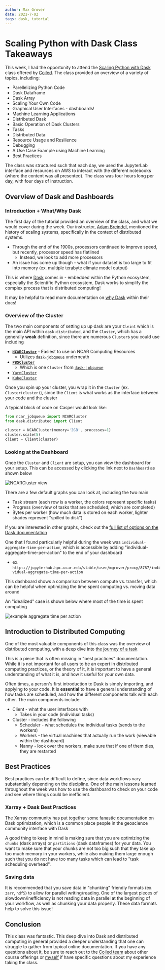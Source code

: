 ```yaml
---
author: Max Grover
date: 2021-7-02
tags: dask, tutorial
---
```


# Scaling Python with Dask Class Takeaways

This week, I had the opportunity to attend the [Scaling Python with Dask](https://coiled.io/scaling-python-with-dask/) class offered by [Coiled](https://coiled.io/). The class provided an overview of a variety of topics, including:

- Parellelizing Python Code
- Dask Dataframe
- Dask Array
- Scaling Your Own Code
- Graphical User Interfaces - dashboards!
- Machine Learning Applications
- Distributed Dask
- Basic Operation of Dask Clusters
- Tasks
- Distributed Data
- Resource Usage and Resilience
- Debugging
- A Use Case Example using Machine Learning
- Best Practices

The class was structured such that each day, we used the JupyterLab interface and resources on AWS to interact with the different notebooks (where the content was all presented). The class was four hours long per day, with four days of instruction.

## Overview of Dask and Dashboards

### Introduction + What/Why Dask

The first day of the tutorial provided an overview of the class, and what we would cover during the week. Our instructor, [Adam Breindel](https://github.com/adbreind), mentioned the history of scaling systems, specifically in the context of distributed systems.

- Through the end of the 1900s, processors continued to improve speed, but recently, processor speed has flatlined
  - Instead, we look to add more processors
- An issue has come up though - what if your dataset is too large to fit into memory (ex. multiple terabyte climate model output)

This is where [Dask](https://dask.org) comes in - embedded within the Python ecosystem, especially the Scientific Python ecosystem, Dask works to simplify the complex process that is distributed computing!

It may be helpful to read more documentation on [why Dask](https://docs.dask.org/en/latest/why.html) within their docs!

### Overview of the Cluster

The two main components of setting up up dask are your `Cleint` which is the main API within `dask-distributed`, and the `Cluster`, which has a generally **weak** definition, since there are numerous `Cluster`s you could use including

- [**`NCARCluster`**](https://github.com/NCAR/ncar-jobqueue) - Easiest to use on NCAR Computing Resources
  - Utilizes [`dask-jobqueue`](<(https://jobqueue.dask.org/en/latest/index.html)>) underneath
- [**`PBSCluster`**](https://jobqueue.dask.org/en/latest/generated/dask_jobqueue.PBSCluster.html)
  - Which is one `Cluster` from [`dask-jobqueue`](https://jobqueue.dask.org/en/latest/index.html)
- [`YarnCluster`](https://yarn.dask.org/en/latest/)
- [`KubeCluster`](https://kubernetes.dask.org/en/latest/)

Once you spin up your cluster, you wrap it in the `Cluster` (ex. `Cluster(cluster)`), since the `Client` is what works as the interface between your code and the cluster

A typical block of code on Casper would look like:

```python
from ncar_jobqueue import NCARCluster
from dask.distributed import Client

cluster = NCARCluster(memory='2GB', processes=1)
cluster.scale(5)
client = Client(cluster)
```

### Looking at the Dashboard

Once the `Cluster` and `Client` are setup, you can view the dashboard for your setup. This can be accessed by clicking the link next to `Dashboard` as shown below

![NCARCluster view](../images/ncar_cluster.png)

There are a few default graphs you can look at, including the two main

- Task stream (each row is a worker, the colors represent specific tasks)
- Progress (overview of tasks that are scheduled, which are completed)
- Bytes per worker (how much data is stored on each worker, lighter shades represent "spilled to disk")

If you are interested in other graphs, check out the [full list of options on the Dask documentation](https://distributed.dask.org/en/latest/http_services.html)

One that I found particularly helpful during the week was `individual-aggregate-time-per-action`, which is accessible by adding "individual-aggregate-time-per-action" to the end of your dashboard

- ex. `https://jupyterhub.hpc.ucar.edu/stable/user/mgrover/proxy/8787/individual-aggregate-time-per-action`

This dashboard shows a comparison between compute vs. transfer, which can be helpful when optimizing the time spent computing vs. moving data around

An "idealized" case is shown below where most of the time is spent computing

![example aggregate time per action](../images/agg_time_per_action.png)

## Introduction to Distributed Computing

One of the most valuable components of this class was the overview of distributed computing, with a deep dive into [the journey of a task](https://distributed.dask.org/en/latest/journey.html)

This is a piece that is often missing in "best practices" documentation. While it is not important for all users to be an expert in distributed computing practices, or the theory of it, it is important to have a general understanding of what it is, and how it useful for your own data.

Often times, a person's first introduction to Dask is simply importing, and applying to your code. It is **essential** to have a general understanding of how tasks are scheduled, and how the different components talk with each other. The main components include:

- Client - what the user interfaces with
  - Takes in your code (individual tasks)
- Cluster - includes the following
  - Scheduler - what schedules the individual tasks (sends to the workers)
  - Workers - the virtual machines that actually run the work (viewable within the dashboard)
  - Nanny - look over the workers, make sure that if one of them dies, they are restarted

## Best Practices

Best practices can be difficult to define, since data workflows vary substantially depending on the discipline. One of the main lessons learned throughout the week was how to use the dashboard to check on your code and see where things could be inefficient.

### Xarray + Dask Best Practices

The Xarray community has put together [some fanastic documentation](https://xarray.pydata.org/en/stable/user-guide/dask.html#optimization-tips) on Dask optimization, which is a common place people in the geoscience community interface with Dask

A good thing to keep in mind is making sure that you are optimizing the `chunks` (dask arrays) or `partitions` (dask dataframes) for your data. You want to make sure that your chunks are not too big such that they take up too much memory in your workers, while also making them large enough such that you do not have too many tasks which can lead to "task scheduling overhead".

### Saving data

It is recommended that you save data in "chunking" friendly formats (ex. `zarr`, `hdf5`) to allow for parallel writing/reading. One of the largest pieces of slowdown/inefficiency is not reading data in parallel at the beginning of your workflow, as well as chunking your data properly. These data formats help to solve this issue!

## Conclusion

This class was fantastic. This deep dive into Dask and distributed computing in general provided a deeper understanding that one can struggle to gather from typical online documentation. If you have any questions about it, be sure to reach out to the [Coiled team](https://coiled.io/) about other course offerings or [myself](https://mgrover1.github.io/) if have specific questions about my experience taking the class.
